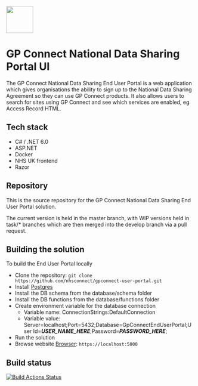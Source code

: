 <img src="documentation/images/logo.png" height=72>

# GP Connect National Data Sharing Portal UI

The GP Connect National Data Sharing End User Portal is a web application which gives organisations the ability to sign up to the National Data Sharing Agreement so they can use GP Connect products. It also allows users to search for sites using GP Connect and see which services are enabled, eg Access Record HTML.

## Tech stack

- C# / .NET 6.0
- ASP.NET
- Docker
- NHS UK frontend
- Razor

## Repository

This is the source repository for the GP Connect National Data Sharing End User Portal solution.

The current version is held in the master branch, with WIP versions held in task/* branches which are then merged into the develop branch via a pull request.

## Building the solution

To build the End User Portal locally

- Clone the repository: `git clone https://github.com/nhsconnect/gpconnect-user-portal.git`
- Install [Postgres](https://www.postgresql.org/download/)
- Install the DB schema from the database/schema folder
- Install the DB functions from the database/functions folder
- Create environment variable for the database connection
  - Variable name: ConnectionStrings:DefaultConnection
  - Variable value: Server=localhost;Port=5432;Database=GpConnectEndUserPortal;User Id=***USER_NAME_HERE***;Password=***PASSWORD_HERE***;
- Run the solution
- Browse website [Browser](https://localhost:5000): `https://localhost:5000`

## Build status

[![Build Actions Status](https://github.com/nhsconnect/gpconnect-user-portal/workflows/CI/badge.svg)](https://github.com/nhsconnect/gpconnect-user-portal/actions)